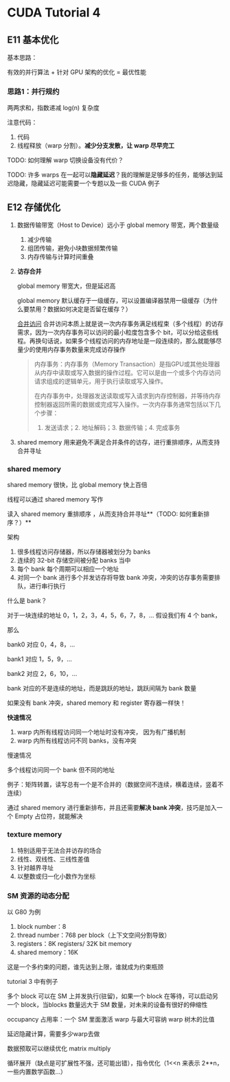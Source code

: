 # CUDA Tutorial 4

## E11 基本优化

基本思路：

有效的并行算法 + 针对 GPU 架构的优化 = 最优性能

### 思路1：并行规约

两两求和，指数递减 log(n) 复杂度

注意代码：

1. 代码
2. 线程释放（warp 分割）。**减少分支发散，让 warp 尽早完工**

TODO: 如何理解 warp 切换设备没有代价？

TODO: 许多 warps 在一起可以**隐藏延迟**？我的理解是足够多的任务，能够达到延迟隐藏，隐藏延迟可能需要一个专题以及一些 CUDA 例子

## E12 存储优化

1. 数据传输带宽（Host to Device）远小于 global memory 带宽，两个数量级

   1. 减少传输
   2. 组团传输，避免小块数据频繁传输
   3. 内存传输与计算时间重叠

2. **访存合并**

   global memory 带宽大，但是延迟高

   global memory 默认缓存于一级缓存，可以设置编译器禁用一级缓存（为什么要禁用？数据如何决定是否留在缓存？）

   [合并访问](https://face2ai.com/CUDA-F-4-3-%E5%86%85%E5%AD%98%E8%AE%BF%E9%97%AE%E6%A8%A1%E5%BC%8F/) 合并访问本质上就是说一次内存事务满足线程束（多个线程）的访存需求，因为一次内存事务可以访问的最小粒度包含多个 bit，可以分给这些线程。再换句话说，如果多个线程访问的内存地址是一段连续的，那么就能够尽量少的使用内存事务数量来完成访存操作

   > 内存事务：内存事务（Memory Transaction）是指GPU或其他处理器从内存中读取或写入数据的操作过程。它可以是由一个或多个内存访问请求组成的逻辑单元，用于执行读取或写入操作。
   >
   > 在内存事务中，处理器发送读取或写入请求到内存控制器，并等待内存控制器返回所需的数据或完成写入操作。一次内存事务通常包括以下几个步骤：
   >
   > 1. 发送请求；2. 地址解码；3. 数据传输；4. 完成事务

3. shared memory 用来避免不满足合并条件的访存，进行重排顺序，从而支持合并寻址

### shared memory

shared memory 很快，比 global memory 快上百倍

线程可以通过 shared memory 写作

读入 shared memory 重排顺序 ，从而支持合并寻址**（TODO: 如何重新排序？）**



架构

1. 很多线程访问存储器，所以存储器被划分为 banks
2. 连续的 32-bit 存储空间被分配 banks 当中
3. 每个 bank 每个周期可以相应一个地址
4. 对同一个 bank 进行多个并发访存将导致 bank 冲突，冲突的访存事务需要排队，进行串行执行

什么是 bank？

对于一块连续的地址 0，1，2，3，4，5，6，7，8，... 假设我们有 4 个 bank，

那么 

bank0 对应 0，4，8，...

bank1 对应 1，5，9，...

bank2 对应 2，6，10，...

bank 对应的不是连续的地址，而是跳跃的地址，跳跃间隔为 bank 数量

如果没有 bank 冲突，shared memory 和 register 寄存器一样快！

**快速情况**

1. warp 内所有线程访问同一个地址时没有冲突， 因为有广播机制
2. warp 内所有线程访问不同 banks，没有冲突

慢速情况

多个线程访问同一个 bank 但不同的地址



例子：矩阵转置，读写总有一个是不合并的（数据空间不连续，横着连续，竖着不连续）

通过 shared memory 进行重新排布，并且还需要**解决 bank 冲突**，技巧是加入一个 Empty 占位符，就能解决



### texture memory

1. 特别适用于无法合并访存的场合
2. 线性、双线性、三线性差值
3. 针对越界寻址
4. 以整数或归一化小数作为坐标

### SM 资源的动态分配

以 G80 为例

1. block number：8
2. thread number：768 per block（上下文空间分割导致）
3. registers：8K registers/ 32K bit memory
4. shared memory：16K

这是一个多约束的问题，谁先达到上限，谁就成为约束瓶颈

tutorial 3 中有例子

 多个 block 可以在 SM 上并发执行(驻留)，如果一个 block 在等待，可以启动另一个 block，当blocks 数量远大于 SM 数量，对未来的设备有很好的伸缩性



occupancy 占用率：一个 SM 里面激活 warp 与最大可容纳 warp 树木的比值

延迟隐藏计算，需要多少warp去做



数据预取可以继续优化 matrix multiply



循环展开（缺点是可扩展性不强，还可能出错），指令优化（1<<n 来表示 2**n，一些内置数学函数...）